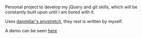 Personal project to develop my jQuery and git skills, which will be constantly built upon until I am bored with it.

Uses [danmillar's anystretch](https://github.com/danmillar/jquery-anystretch), they rest is written by myself.

A demo can be seen [here](http://mitchward.co.uk/demos/slider/)